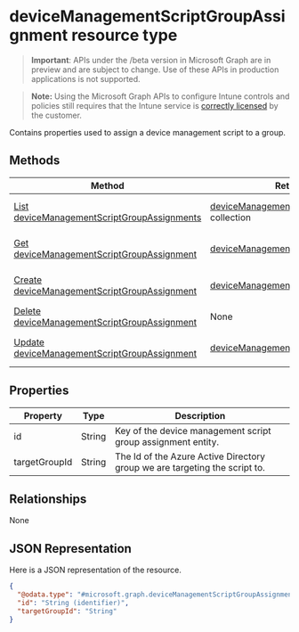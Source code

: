 ﻿# deviceManagementScriptGroupAssignment resource type

> **Important**: APIs under the /beta version in Microsoft Graph are in preview and are subject to change. Use of these APIs in production applications is not supported.

> **Note:** Using the Microsoft Graph APIs to configure Intune controls and policies still requires that the Intune service is [correctly licensed](https://go.microsoft.com/fwlink/?linkid=839381) by the customer.

Contains properties used to assign a device management script to a group.
## Methods
|Method|Return Type|Description|
|---|---|---|
|[List deviceManagementScriptGroupAssignments](../api/intune_devicefe_devicemanagementscriptgroupassignment_list.md)|[deviceManagementScriptGroupAssignment](../resources/intune_devicefe_devicemanagementscriptgroupassignment.md) collection|List properties and relationships of the [deviceManagementScriptGroupAssignment](../resources/intune_devicefe_devicemanagementscriptgroupassignment.md) objects.|
|[Get deviceManagementScriptGroupAssignment](../api/intune_devicefe_devicemanagementscriptgroupassignment_get.md)|[deviceManagementScriptGroupAssignment](../resources/intune_devicefe_devicemanagementscriptgroupassignment.md)|Read properties and relationships of the [deviceManagementScriptGroupAssignment](../resources/intune_devicefe_devicemanagementscriptgroupassignment.md) object.|
|[Create deviceManagementScriptGroupAssignment](../api/intune_devicefe_devicemanagementscriptgroupassignment_create.md)|[deviceManagementScriptGroupAssignment](../resources/intune_devicefe_devicemanagementscriptgroupassignment.md)|Create a new [deviceManagementScriptGroupAssignment](../resources/intune_devicefe_devicemanagementscriptgroupassignment.md) object.|
|[Delete deviceManagementScriptGroupAssignment](../api/intune_devicefe_devicemanagementscriptgroupassignment_delete.md)|None|Deletes a [deviceManagementScriptGroupAssignment](../resources/intune_devicefe_devicemanagementscriptgroupassignment.md).|
|[Update deviceManagementScriptGroupAssignment](../api/intune_devicefe_devicemanagementscriptgroupassignment_update.md)|[deviceManagementScriptGroupAssignment](../resources/intune_devicefe_devicemanagementscriptgroupassignment.md)|Update the properties of a [deviceManagementScriptGroupAssignment](../resources/intune_devicefe_devicemanagementscriptgroupassignment.md) object.|

## Properties
|Property|Type|Description|
|---|---|---|
|id|String|Key of the device management script group assignment entity.|
|targetGroupId|String|The Id of the Azure Active Directory group we are targeting the script to.|

## Relationships
None
## JSON Representation
Here is a JSON representation of the resource.
<!-- {
  "blockType": "resource",
  "keyProperty": "id",
  "@odata.type": "microsoft.graph.deviceManagementScriptGroupAssignment"
}
-->
```json
{
  "@odata.type": "#microsoft.graph.deviceManagementScriptGroupAssignment",
  "id": "String (identifier)",
  "targetGroupId": "String"
}
```



